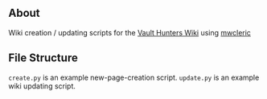 ## About
Wiki creation / updating scripts for the [Vault Hunters Wiki](https://vaulthunters.wiki.gg) using [mwcleric](https://github.com/RheingoldRiver/mwcleric)

## File Structure

<code>create.py</code> is an example new-page-creation script.
<code>update.py</code> is an example wiki updating script.